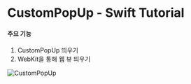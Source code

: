 # CustomPopUp - Swift Tutorial


#### 주요 기능
1. CustomPopUp 띄우기
2. WebKit을 통해 웹 뷰 띄우기

![CustomPopUp](https://user-images.githubusercontent.com/57958360/136343994-2388f1ee-5b55-4f15-9cd8-8ec2518bd567.gif)
